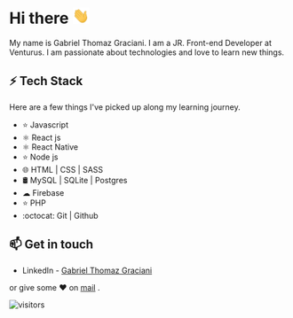
# Hi there <img src="https://raw.githubusercontent.com/ABSphreak/ABSphreak/master/gifs/Hi.gif" width="30px">

My name is Gabriel Thomaz Graciani. I am a JR. Front-end Developer at Venturus. I am passionate about technologies and love to learn new things.


## ⚡ Tech Stack

Here are a few things I've picked up along my learning journey.

* ⭐ Javascript
* ⚛️ React js
* ⚛️ React Native
* ⭐ Node js
* 🌐 HTML | CSS | SASS
* 🛢️ MySQL | SQLite | Postgres
* ☁ Firebase
* ⭐ PHP
* :octocat: Git | Github

## 📫 Get in touch
- LinkedIn - [Gabriel Thomaz Graciani](https://www.linkedin.com/in/gabriel-thomaz-graciani-98400b166/)

 or give some ♥ on [mail](mailto:gabrieltgraciani@hotmail.com) .



![visitors](https://visitor-badge.glitch.me/badge?page_id=gabrielgraciani/gabrielgraciani)


 
